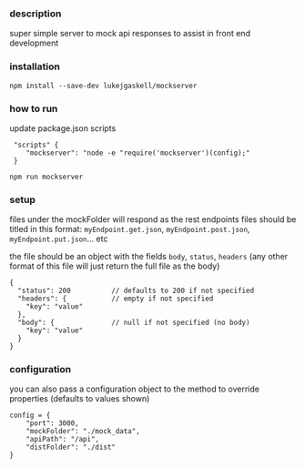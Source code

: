 ### description
super simple server to mock api responses to assist in front end development

### installation
`npm install --save-dev lukejgaskell/mockserver`

### how to run
update package.json scripts
```
 "scripts" {
    "mockserver": "node -e "require('mockserver')(config);"
 }
```
`npm run mockserver`

### setup
files under the mockFolder will respond as the rest endpoints
files should be titled in this format: `myEndpoint.get.json`, `myEndpoint.post.json`, `myEndpoint.put.json`... etc

the file should be an object with the fields `body`, `status`, `headers` (any other format of this file will just return the full file as the body)
```
{
  "status": 200          // defaults to 200 if not specified
  "headers": {           // empty if not specified
    "key": "value"
  },
  "body": {              // null if not specified (no body)
    "key": "value"
  }
}
```

### configuration
you can also pass a configuration object to the method to override properties (defaults to values shown)
```
config = {
    "port": 3000,
    "mockFolder": "./mock_data",
    "apiPath": "/api",
    "distFolder": "./dist"
}
```
